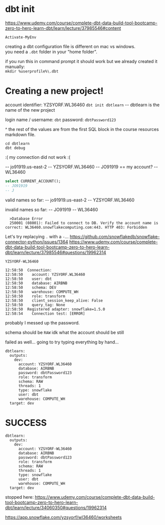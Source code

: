 # dbt init 

https://www.udemy.com/course/complete-dbt-data-build-tool-bootcamp-zero-to-hero-learn-dbt/learn/lecture/37985546#content

`Activate-MyEnv`

creating a dbt configuration file is different on mac vs windows.  
you need a `.dbt` folder in your "home folder".  

if you run this in command prompt it should work but we already created it manually:  
`mkdir %userprofile%\.dbt`

# Creating a new project!

account identifier: YZSYORF.WL36460
`dbt init dbtlearn` -- dbtlearn is the name of the new project

login name / username: `dbt`
password: `dbtPassword123`

^ the rest of the values are from the first SQL block in the course resources markdown file.  

`cd dbtlearn`  
`dbt debug`  


:( my connection did not work :(

-- jo91919.us-east-2
-- YZSYORF.WL36460
-- JO91919 == my account?
-- WL36460

```SQL
select CURRENT_ACCOUNT();
-- JO91919
-- J
```

valid names so far:
-- jo91919.us-east-2
-- YZSYORF.WL36460

invalid names so far:
-- JO91919
-- WL36460

```
  >Database Error
  250001 (08001): Failed to connect to DB. Verify the account name is correct: WL36460.snowflakecomputing.com:443. HTTP 403: Forbidden
```

Let's try replacying `.` with a `-`...
https://github.com/snowflakedb/snowflake-connector-python/issues/1364
https://www.udemy.com/course/complete-dbt-data-build-tool-bootcamp-zero-to-hero-learn-dbt/learn/lecture/37985546#questions/19962314


`YZSYORF-WL36460`


```
12:58:50  Connection:
12:58:50    account: YZSYORF.WL36460
12:58:50    user: dbt
12:58:50    database: AIRBNB
12:58:50    schema: DEV
12:58:50    warehouse: COMPUTE_WH
12:58:50    role: transform
12:58:50    client_session_keep_alive: False
12:58:50    query_tag: None
12:58:50  Registered adapter: snowflake=1.5.0
12:58:54    Connection test: [ERROR]

```

probably I messed up the password.

schema should be `RAW`
idk what the account should be still 

failed as well...
going to try typing everything by hand...
```
dbtlearn:
  outputs:
    dev:
      account: YZSYORF.WL36460
      database: AIRBNB
      password: dbtPassword123
      role: transform
      schema: RAW
      threads: 1
      type: snowflake
      user: dbt
      warehouse: COMPUTE_WH
  target: dev
```


# SUCCESS 

```
dbtlearn:
  outputs:
    dev:
      account: YZSYORF-WL36460
      database: AIRBNB
      password: dbtPassword123
      role: transform
      schema: RAW
      threads: 1
      type: snowflake
      user: dbt
      warehouse: COMPUTE_WH
  target: dev
```

stopped here: 
https://www.udemy.com/course/complete-dbt-data-build-tool-bootcamp-zero-to-hero-learn-dbt/learn/lecture/34060350#questions/19962314


https://app.snowflake.com/yzsyorf/wl36460/worksheets

